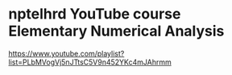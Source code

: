 nptelhrd YouTube course Elementary Numerical Analysis
============================================

https://www.youtube.com/playlist?list=PLbMVogVj5nJTtsC5V9n452YKc4mJAhrmm

